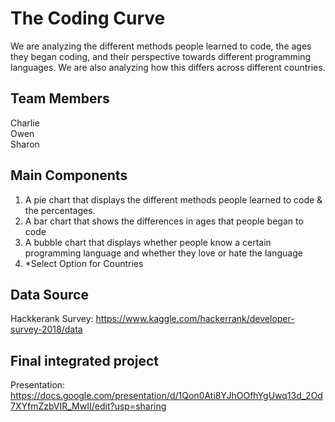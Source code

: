 # The Coding Curve

We are analyzing the different methods people learned to code, the ages they began coding, and their perspective towards different programming languages. 
We are also analyzing how this differs across different countries. 

## Team Members
Charlie  
Owen  
Sharon  

## Main Components
1. A pie chart that displays the different methods people learned to code & the percentages.
2. A bar chart that shows the differences in ages that people began to code
3. A bubble chart that displays whether people know a certain programming language and whether they love or hate the language
4. *Select Option for Countries

## Data Source
Hackkerank Survey: https://www.kaggle.com/hackerrank/developer-survey-2018/data


## Final integrated project

Presentation: https://docs.google.com/presentation/d/1Qon0Ati8YJhOOfhYgUwq13d_2Od7XYfmZzbVIR_MwII/edit?usp=sharing
